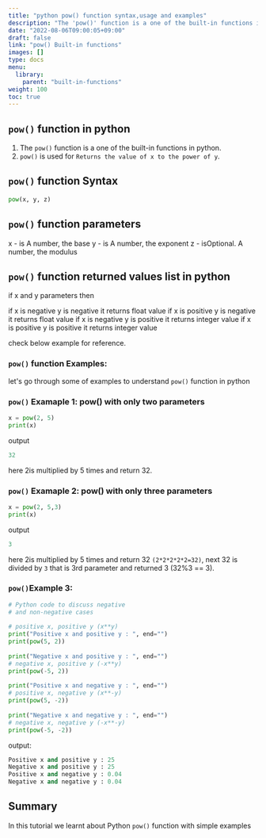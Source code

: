 ```yaml
---
title: "python pow() function syntax,usage and examples"
description: "The 'pow()' function is a one of the built-in functions in python"
date: "2022-08-06T09:00:05+09:00"
draft: false
link: "pow() Built-in functions"
images: []
type: docs
menu:
  library:
    parent: "built-in-functions"
weight: 100
toc: true
---
```


## `pow()` function in python

1. The `pow()` function is a one of the built-in functions in python.
2. `pow()` is used for 	`Returns the value of x to the power of y`.

## `pow()` function Syntax

```python
pow(x, y, z)
```
## `pow()` function parameters

x - is A number, the base
y - is A number, the exponent
z - isOptional. A number, the modulus

## `pow()` function returned values list in python
if  x and y parameters  then

if x is negative y is negative it returns float value
if x is positive y is negative it returns float value
if x is negative y is positive it returns integer value
if x is positive y is positive it returns integer value

check below example for reference.

### `pow()` function Examples:

let's go through some of examples to understand `pow()` function in python

### `pow()` Examaple 1: pow() with only two parameters

```python
x = pow(2, 5) 
print(x)
```
output
```python
32
```
here 2is multiplied by 5 times and return 32.

### `pow()` Examaple 2: pow() with only three parameters

```python
x = pow(2, 5,3) 
print(x)
```
output
```python
3
```
here 2is multiplied by 5 times and return 32 `(2*2*2*2*2=32)`,
next 32 is divided by `3` that is 3rd parameter and returned 3 (32%3 == 3).

### `pow()`Example 3:

```python
# Python code to discuss negative
# and non-negative cases
 
# positive x, positive y (x**y)
print("Positive x and positive y : ", end="")
print(pow(5, 2))
 
print("Negative x and positive y : ", end="")
# negative x, positive y (-x**y)
print(pow(-5, 2))
 
print("Positive x and negative y : ", end="")
# positive x, negative y (x**-y)
print(pow(5, -2))
 
print("Negative x and negative y : ", end="")
# negative x, negative y (-x**-y)
print(pow(-5, -2))
```
output:

```python
Positive x and positive y : 25
Negative x and positive y : 25
Positive x and negative y : 0.04
Negative x and negative y : 0.04
```

## Summary
In this tutorial we learnt about Python `pow()` function with simple examples




